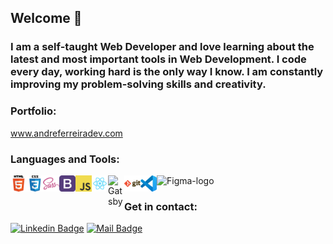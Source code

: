## Welcome 👋

<!--

-->

### I am a self-taught Web Developer and love learning about the latest and most important tools in Web Development. I code every day, working hard is the only way I know. I am constantly improving my problem-solving skills and creativity.

### Portfolio:
www.andreferreiradev.com

### Languages and Tools:

<img align="left" alt="HTML5" width="26px" src="https://raw.githubusercontent.com/github/explore/80688e429a7d4ef2fca1e82350fe8e3517d3494d/topics/html/html.png" /> <img align="left" alt="CSS3" width="26px" src="https://raw.githubusercontent.com/github/explore/80688e429a7d4ef2fca1e82350fe8e3517d3494d/topics/css/css.png" /> <img align="left" alt="Sass" width="26px" src="https://raw.githubusercontent.com/github/explore/80688e429a7d4ef2fca1e82350fe8e3517d3494d/topics/sass/sass.png" /> <img align="left" alt="Bootstrap" width="26px" src="https://raw.githubusercontent.com/github/explore/80688e429a7d4ef2fca1e82350fe8e3517d3494d/topics/bootstrap/bootstrap.png" /> <img align="left" alt="JavaScript" width="26px" src="https://raw.githubusercontent.com/github/explore/80688e429a7d4ef2fca1e82350fe8e3517d3494d/topics/javascript/javascript.png" /> <img align="left" alt="React" width="26px" src="https://raw.githubusercontent.com/github/explore/80688e429a7d4ef2fca1e82350fe8e3517d3494d/topics/react/react.png" style="max-width:100%;"> <img align="left" alt="Gatsby" width="26px" src="https://www.gatsbyjs.com/Gatsby-Monogram.svg" /> <img align="left" alt="Git" width="26px" src="https://raw.githubusercontent.com/github/explore/80688e429a7d4ef2fca1e82350fe8e3517d3494d/topics/git/git.png" /> <img align="left" alt="Visual Studio Code" width="26px" src="https://raw.githubusercontent.com/github/explore/80688e429a7d4ef2fca1e82350fe8e3517d3494d/topics/visual-studio-code/visual-studio-code.png" /> <img width="18px" alt="Figma-logo" src="https://upload.wikimedia.org/wikipedia/commons/thumb/3/33/Figma-logo.svg/256px-Figma-logo.svg.png"> 


### Get in contact:
[![Linkedin Badge](https://img.shields.io/badge/-Andre%20Ferreira-0e76a8?style=flat&labelColor=0e76a8&logo=linkedin&logoColor=white)](https://www.linkedin.com/in/andre-ferreira-37835b53/) [![Mail Badge](https://img.shields.io/badge/-Andre%20Ferreira-c0392b?style=flat&labelColor=c0392b&logo=gmail&logoColor=white)](mailto:andreferreira@live.co.uk)
